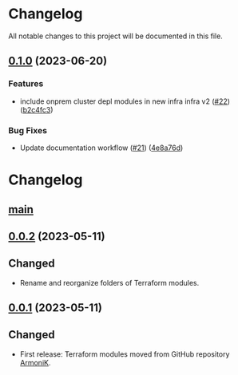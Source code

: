 # Changelog

All notable changes to this project will be documented in this file.

## [0.1.0](https://github.com/aneoconsulting/ArmoniK.Infra/compare/0.0.2...0.1.0) (2023-06-20)


### Features

* include onprem cluster depl modules in new infra infra v2 ([#22](https://github.com/aneoconsulting/ArmoniK.Infra/issues/22)) ([b2c4fc3](https://github.com/aneoconsulting/ArmoniK.Infra/commit/b2c4fc368e06cdc3ceea6f380d5c98dd6d739730))


### Bug Fixes

* Update documentation workflow ([#21](https://github.com/aneoconsulting/ArmoniK.Infra/issues/21)) ([4e8a76d](https://github.com/aneoconsulting/ArmoniK.Infra/commit/4e8a76db0f79a3a1ae1a0678a727c9c941fc274c))

# Changelog

## [main](https://github.com/aneoconsulting/ArmoniK.Infra/tree/main)

## [0.0.2](https://github.com/aneoconsulting/ArmoniK.Infra/releases/tag/0.0.2) (2023-05-11)

Changed
-

* Rename and reorganize folders of Terraform modules.

## [0.0.1](https://github.com/aneoconsulting/ArmoniK.Infra/releases/tag/0.0.1) (2023-05-11)

Changed
-

* First release: Terraform modules moved from GitHub repository [ArmoniK](https://github.com/aneoconsulting/ArmoniK).
